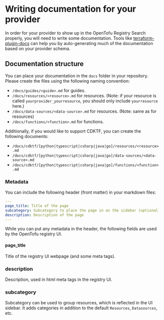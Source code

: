# Writing documentation for your provider

In order for your provider to show up in the OpenTofu Registry Search properly, you will need to write some documentation. Tools like [terraform-plugin-docs](https://github.com/hashicorp/terraform-plugin-docs) can help you by auto-generating much of the documentation based on your provider schema.

## Documentation structure

You can place your documentation in the `docs` folder in your repository. Please create the files using the following naming convention:

- `/docs/guides/<guide>.md` for guides.
- `/docs/resources/<resource>.md` for resources. (Note: if your resource is called `yourprovider_yourresource`, you should only include `yourresource` here.)
- `/docs/data-sources/<data-source>.md` for resources. (Note: same as for resources)
- `/docs/functions/<function>.md` for functions.

Additionally, if you would like to support CDKTF, you can create the following documents:

- `/docs/cdktf/[python|typescript|csharp|java|go]/resources/<resource>.md`
- `/docs/cdktf/[python|typescript|csharp|java|go]/data-sources/<data-source>.md`
- `/docs/cdktf/[python|typescript|csharp|java|go]/functions/<function>.md`

### Metadata

You can include the following header (front matter) in your markdown files:

```yaml
---
page_title: Title of the page
subcategory: Subcategory to place the page in on the sidebar (optional)
description: Description of the page
---
```

While you can put any metadata in the header, the following fields are used by the OpenTofu registry UI.

#### page_title

Title of the registry UI webpage (and some meta tags).

### description

Description, used in html meta tags in the registry UI.

### subcategory

Subcategory can be used to group resources, which is reflected in the UI sidebar. It adds categories in addition to the default `Resources`, `Datasources`, etc.
